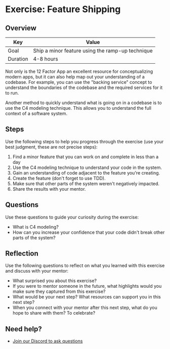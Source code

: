 # Exercise: Feature Shipping

## Overview

| Key | Value |
| --- | --- |
| Goal | Ship a minor feature using the ramp-up technique |
| Duration | 4-8 hours |

Not only is the 12 Factor App an excellent resource for conceptualizing modern apps, but it can also help map out your understanding of a codebase. For example, you can use the "backing service" concept to understand the boundaries of the codebase and the required services for it to run.

Another method to quickly understand what is going on in a codebase is to use the C4 modeling technique. This allows you to understand the full context of a software system. 

## Steps

Use the following steps to help you progress through the exercise (use your best judgment, these are not precise steps):

1. Find a minor feature that you can work on and complete in less than a day
2. Use the C4 modeling technique to understand your code in the system. 
3. Gain an understanding of code adjacent to the feature you're creating.  
4. Create the feature (don't forget to use TDD).
5. Make sure that other parts of the system weren't negatively impacted. 
6. Share the results with your mentor. 

## Questions

Use these questions to guide your curiosity during the exercise:

- What is C4 modeling?
- How can you increase your confidence that your code didn't break other parts of the system?

## Reflection

Use the following questions to reflect on what you learned with this exercise and discuss with your mentor:

- What surprised you about this exercise?
- If you were to mentor someone in the future, what highlights would you make sure they captured from this exercise? 
- What would be your next step? What resources can support you in this next step?
- When you connect with your mentor after this next step, what do you hope to share with them? To celebrate? 

## Need help?

- [Join our Discord to ask questions](https://discord.gg/bDVYvG3Czd)
